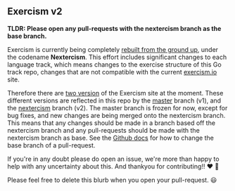 ## Exercism v2

**TLDR: Please open any pull-requests with the nextercism branch as the base branch.**

Exercism is currently being completely [rebuilt from the ground up](https://github.com/exercism/v2-feedback), under the codename **Nextercism**.
This effort includes significant changes to each language track, which means
changes to the exercise structure of this Go track repo, changes that are not
compatible with the current [exercism.io](http://exercism.io/) site.

Therefore there are [two version](https://v2.exercism.io/) of the Exercism site
at the moment. These different versions are reflected in this repo by the
[master](https://github.com/exercism/go/tree/master) branch (v1), and the
[nextercism](https://github.com/exercism/go/tree/nextercism) branch (v2). The
master branch is frozen for now, except for bug fixes, and new changes are being
merged onto the nextercism branch. This means that any changes should be made in
a branch based off the nextercism branch and any pull-requests should be made
with the nextercism branch as base. See the [Github docs](https://github.com/blog/2224-change-the-base-branch-of-a-pull-request) for
how to change the base branch of a pull-request.

If you're in any doubt please do open an issue, we're more than happy to help
with any uncertainty about this. And thankyou for contributing!! :heart: :tada:

Please feel free to delete this blurb when you open your pull-request. :smiley:
